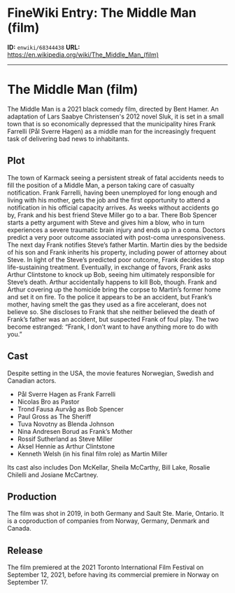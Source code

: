# FineWiki Entry: The Middle Man (film)

**ID:** `enwiki/68344438`
**URL:** <https://en.wikipedia.org/wiki/The_Middle_Man_(film)>

--- 

# The Middle Man (film)
The Middle Man is a 2021 black comedy film, directed by Bent Hamer. An adaptation of Lars Saabye Christensen's 2012 novel Sluk, it is set in a small town that is so economically depressed that the municipality hires Frank Farrelli (Pål Sverre Hagen) as a middle man for the increasingly frequent task of delivering bad news to inhabitants.

## Plot
The town of Karmack seeing a persistent streak of fatal accidents needs to fill the position of a Middle Man, a person taking care of casualty notification.
Frank Farrelli, having been unemployed for long enough and living with his mother, gets the job and the first opportunity to attend a notification in his official capacity arrives.
As weeks without accidents go by, Frank and his best friend Steve Miller go to a bar.
There Bob Spencer starts a petty argument with Steve and gives him a blow, who in turn experiences a severe traumatic brain injury and ends up in a coma.
Doctors predict a very poor outcome associated with post-coma unresponsiveness.
The next day Frank notifies Steve’s father Martin.
Martin dies by the bedside of his son and Frank inherits his property, including power of attorney about Steve.
In light of the Steve’s predicted poor outcome, Frank decides to stop life-sustaining treatment.
Eventually, in exchange of favors, Frank asks Arthur Clintstone to knock up Bob, seeing him ultimately responsible for Steve’s death.
Arthur accidentally happens to kill Bob, though.
Frank and Arthur covering up the homicide bring the corpse to Martin’s former home and set it on fire.
To the police it appears to be an accident, but Frank’s mother, having smelt the gas they used as a fire accelerant, does not believe so.
She discloses to Frank that she neither believed the death of Frank’s father was an accident, but suspected Frank of foul play.
The two become estranged:
“Frank, I don’t want to have anything more to do with you.”

## Cast
Despite setting in the USA, the movie features Norwegian, Swedish and Canadian actors.
- Pål Sverre Hagen as Frank Farrelli
- Nicolas Bro as Pastor
- Trond Fausa Aurvåg as Bob Spencer
- Paul Gross as The Sheriff
- Tuva Novotny as Blenda Johnson
- Nina Andresen Borud as Frank’s Mother
- Rossif Sutherland as Steve Miller
- Aksel Hennie as Arthur Clintstone
- Kenneth Welsh (in his final film role) as Martin Miller

Its cast also includes Don McKellar, Sheila McCarthy, Bill Lake, Rosalie Chilelli and Josiane McCartney.

## Production
The film was shot in 2019, in both Germany and Sault Ste. Marie, Ontario. It is a coproduction of companies from Norway, Germany, Denmark and Canada.

## Release
The film premiered at the 2021 Toronto International Film Festival on September 12, 2021, before having its commercial premiere in Norway on September 17.
